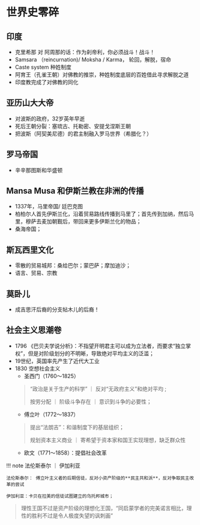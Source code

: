 # 世界史零碎

## 印度

- 克里希那 对 阿周那的话：作为刹帝利，你必须战斗！战斗！
- Samsara （reincurnation)/ Moksha / Karma， 轮回，解脱，宿命
- Caste system 种姓制度
- 阿育王（孔雀王朝）对佛教的推崇，种姓制度底层的百姓借此寻求解脱之道
- 印度教完成了对佛教的同化


## 亚历山大大帝

- 对波斯的政府，32岁英年早逝
- 死后王朝分裂：塞琉古、托勒密、安提戈涅斯王朝
- 把波斯（阿契美尼德）的君主制融入罗马世界（希腊化？）


## 罗马帝国 
- 辛辛那图斯和华盛顿

## Mansa Musa 和伊斯兰教在非洲的传播

- 1337年，马里帝国/ 廷巴克图
- 柏柏尔人首先伊斯兰化，沿着贸易路线传播到马里了；首先传到加纳，然后马里，穆萨去麦加朝觐后，带回来更多伊斯兰化的物品；
- 桑海帝国；

## 斯瓦西里文化

- 零散的贸易城邦：桑给巴尔；蒙巴萨；摩加迪沙；
- 语言、贸易、宗教

## 莫卧儿
- 成吉思汗后裔的分支帖木儿的后裔！ 




## 社会主义思潮卷

- 1796 《巴贝夫学说分析》：不指望开明君主可以成为立法者，而要求“独立掌权”，但是对阶级划分的不明晰，导致绝对平均主义的泛滥；
- 19世纪，英国率先产生了近代大工业
- 1830 空想社会主义
    - 圣西门（1760～1825）
    > “政治是关于生产的科学”  ｜ 反对“无政府主义”和绝对平均 ;
    > 
    > 按劳分配 ｜ 阶级斗争存在 ｜ 意识到斗争的必要性；
    - 傅立叶（1772～1837）
    > 提出“法朗吉”：和谐制度下的基层组织；
    > 
    > 规划资本主义商业 ｜ 寄希望于资本家和国王实现理想，缺乏群众性
    - 欧文（1771～1858）：提倡社会改革


!!! note 法伦斯泰尔 ｜ 伊加利亚
    
    法伦斯泰尔： 傅立叶主义者的后期信徒，反对小资产阶级的**民主共和派**，反对争取民主改革的尝试

    伊加利亚：卡贝在拉美的信徒试图建立的乌托邦城市；


> 理性王国不过是资产阶级的理想化王国，“同启蒙学者的完美诺言相比，理性的胜利不过是令人极度失望的讽刺画”

